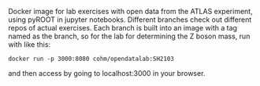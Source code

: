 Docker image for lab exercises with open data from the ATLAS experiment, using pyROOT in jupyter notebooks. Different branches check out different repos of actual exercises. Each branch is built into an image with a tag named as the branch, so for the lab for determining the Z boson mass, run with like this:

`docker run -p 3000:8080 cohm/opendatalab:SH2103`

and then access by going to localhost:3000 in your browser.
